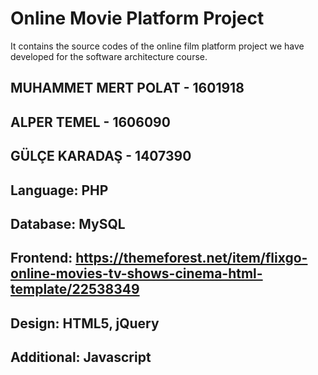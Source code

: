 # Online Movie Platform Project 
It contains the source codes of the online film platform project we have developed for the software architecture course.

## MUHAMMET MERT POLAT - 1601918
## ALPER TEMEL - 1606090
## GÜLÇE KARADAŞ - 1407390

## Language: PHP
## Database: MySQL
## Frontend: https://themeforest.net/item/flixgo-online-movies-tv-shows-cinema-html-template/22538349
## Design: HTML5, jQuery
## Additional: Javascript
